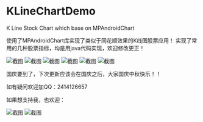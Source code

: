 # KLineChartDemo
K Line Stock Chart which base on MPAndroidChart

使用了MPAndroidChart库实现了类似于同花顺效果的K线图股票应用！
实现了常用的几种股票指标，均是用java代码实现，欢迎修改更正！

![截图](https://github.com/gogooing/KLineChartDemo/blob/master/Screenshot/screenshot1.gif)
![截图](https://github.com/gogooing/KLineChartDemo/blob/master/Screenshot/screenshot2.gif)
![截图](https://github.com/gogooing/KLineChartDemo/blob/master/Screenshot/screenshot3.gif)
![截图](https://github.com/gogooing/KLineChartDemo/blob/master/Screenshot/screenshot4.gif)
![截图](https://github.com/gogooing/KLineChartDemo/blob/master/Screenshot/screenshot5.gif)
![截图](https://github.com/gogooing/KLineChartDemo/blob/master/Screenshot/screenshot6.gif)


国庆要到了，下次更新应该会在国庆之后，大家国庆中秋快乐！！

如有疑问欢迎加QQ：2414126657

如果想支持我，也欢迎：


![截图](https://github.com/gogooing/KLineChartDemo/blob/master/Screenshot/pay_alipay.jpg)
![截图](https://github.com/gogooing/KLineChartDemo/blob/master/Screenshot/pay_wechat.jpg)

